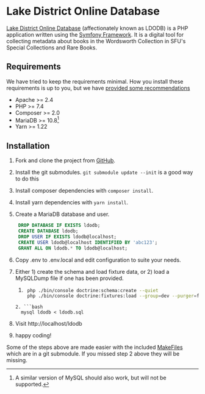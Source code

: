# Lake District Online Database

[Lake District Online Database][ldodb] (affectionately known as LDODB) is a PHP application written using the
[Symfony Framework][symfony]. It is a digital tool for collecting metadata about
books in the Wordsworth Collection in SFU's Special Collections and Rare Books.

## Requirements

We have tried to keep the requirements minimal. How you install these
requirements is up to you, but we have [provided some recommendations][setup]

- Apache >= 2.4
- PHP >= 7.4
- Composer >= 2.0
- MariaDB >= 10.8[^1]
- Yarn >= 1.22

## Installation

1. Fork and clone the project from [GitHub][github-ldodb].
2. Install the git submodules. `git submodule update --init` is a good way to do this
3. Install composer dependencies with `composer install`.
4. Install yarn dependencies with `yarn install`.
4. Create a MariaDB database and user.

   ```sql
    DROP DATABASE IF EXISTS ldodb;
    CREATE DATABASE ldodb;
    DROP USER IF EXISTS ldodb@localhost;
    CREATE USER ldodb@localhost IDENTIFIED BY 'abc123';
    GRANT ALL ON ldodb.* TO ldodb@localhost;
    ```
5. Copy .env to .env.local and edit configuration to suite your needs.
6. Either 1) create the schema and load fixture data, or 2) load a MySQLDump file
   if one has been provided.
    1. ```bash
        php ./bin/console doctrine:schema:create --quiet
        php ./bin/console doctrine:fixtures:load --group=dev --purger=fk_purger
      ``` 
    2. ```bash
        mysql ldodb < ldodb.sql
      ``` 

7. Visit http://localhost/ldodb
8. happy coding!

Some of the steps above are made easier with the included [MakeFiles](etc/README.md)
which are in a git submodule. If you missed step 2 above they will be missing.

[ldodb]: https://dhil.lib.sfu.ca/ldodb
[symfony]: https://symfony.com
[github-ldodb]: https://github.com/sfu-dhil/ldodb
[setup]: https://sfu-dhil.github.io/dhil-docs/dev/

[^1]: A similar version of MySQL should also work, but will not be supported.
